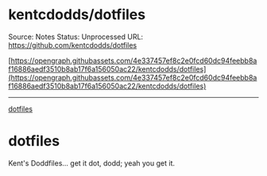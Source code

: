 # kentcdodds/dotfiles

Source: Notes
Status: Unprocessed
URL: https://github.com/kentcdodds/dotfiles

[https://opengraph.githubassets.com/4e337457ef8c2e0fcd60dc94feebb8af16886aedf3510b8ab17f6a156050ac22/kentcdodds/dotfiles](https://opengraph.githubassets.com/4e337457ef8c2e0fcd60dc94feebb8af16886aedf3510b8ab17f6a156050ac22/kentcdodds/dotfiles)

---

[dotfiles](kentcdodds%20dotfiles%2000e8fc0c00ad446396c5b482428eb158/dotfiles)

# dotfiles

Kent's Doddfiles... get it dot, dodd; yeah you get it.
